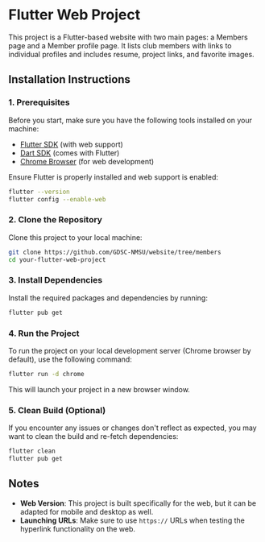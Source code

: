 
# Flutter Web Project

This project is a Flutter-based website with two main pages: a Members page and a Member profile page. It lists club members with links to individual profiles and includes resume, project links, and favorite images.

## Installation Instructions

### 1. Prerequisites

Before you start, make sure you have the following tools installed on your machine:

- [Flutter SDK](https://flutter.dev/docs/get-started/install) (with web support)
- [Dart SDK](https://dart.dev/get-dart) (comes with Flutter)
- [Chrome Browser](https://www.google.com/chrome/) (for web development)

Ensure Flutter is properly installed and web support is enabled:

```bash
flutter --version
flutter config --enable-web
```

### 2. Clone the Repository

Clone this project to your local machine:

```bash
git clone https://github.com/GDSC-NMSU/website/tree/members
cd your-flutter-web-project
```

### 3. Install Dependencies

Install the required packages and dependencies by running:

```bash
flutter pub get
```

### 4. Run the Project

To run the project on your local development server (Chrome browser by default), use the following command:

```bash
flutter run -d chrome
```

This will launch your project in a new browser window.

### 5. Clean Build (Optional)

If you encounter any issues or changes don't reflect as expected, you may want to clean the build and re-fetch dependencies:

```bash
flutter clean
flutter pub get
```

## Notes

- **Web Version**: This project is built specifically for the web, but it can be adapted for mobile and desktop as well.
- **Launching URLs**: Make sure to use `https://` URLs when testing the hyperlink functionality on the web.

